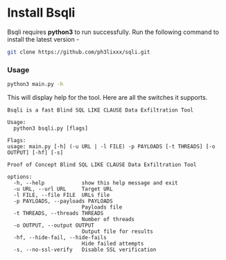 # Install Bsqli

Bsqli requires **python3** to run successfully. Run the following command to install the latest version -

```sh
git clone https://github.com/ph3lixxx/sqli.git
```

### Usage

```sh
python3 main.py -h
```

This will display help for the tool. Here are all the switches it supports.


```console
Bsqli is a fast Blind SQL LIKE CLAUSE Data Exfiltration Tool

Usage:
  python3 bsqli.py [flags]

Flags:
usage: main.py [-h] (-u URL | -l FILE) -p PAYLOADS [-t THREADS] [-o OUTPUT] [-hf] [-s]

Proof of Concept Blind SQL LIKE CLAUSE Data Exfiltration Tool

options:
  -h, --help            show this help message and exit
  -u URL, --url URL     Target URL
  -l FILE, --file FILE  URLs file
  -p PAYLOADS, --payloads PAYLOADS
                        Payloads file
  -t THREADS, --threads THREADS
                        Number of threads
  -o OUTPUT, --output OUTPUT
                        Output file for results
  -hf, --hide-fail, --hide-fails
                        Hide failed attempts
  -s, --no-ssl-verify   Disable SSL verification
```
